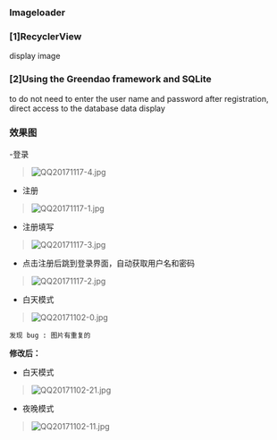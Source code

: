 ### Imageloader
### [1]RecyclerView 
display image

### [2]Using the Greendao framework and SQLite 
to do not need to enter the user name and password after registration, direct access to the database data display

### 效果图
-登录
>![QQ20171117-4.jpg](http://upload-images.jianshu.io/upload_images/2245754-c35a7011a2fc500d.jpg?imageMogr2/auto-orient/strip%7CimageView2/2/w/1240)
- 注册
>![QQ20171117-1.jpg](http://upload-images.jianshu.io/upload_images/2245754-198a3469faad71f1.jpg?imageMogr2/auto-orient/strip%7CimageView2/2/w/1240)

- 注册填写
>![QQ20171117-3.jpg](http://upload-images.jianshu.io/upload_images/2245754-4e709a778a48eae9.jpg?imageMogr2/auto-orient/strip%7CimageView2/2/w/1240)
- 点击注册后跳到登录界面，自动获取用户名和密码
>![QQ20171117-2.jpg](http://upload-images.jianshu.io/upload_images/2245754-63462a7955c85e11.jpg?imageMogr2/auto-orient/strip%7CimageView2/2/w/1240)
- 白天模式
>![QQ20171102-0.jpg](http://upload-images.jianshu.io/upload_images/2245754-479945d73353dcc7.jpg?imageMogr2/auto-orient/strip%7CimageView2/2/w/1240)

```
发现 bug : 图片有重复的
```

**修改后：**
- 白天模式
>![QQ20171102-21.jpg](http://upload-images.jianshu.io/upload_images/2245754-4f0bdfb05789b0f7.jpg?imageMogr2/auto-orient/strip%7CimageView2/2/w/1240)

- 夜晚模式

>![QQ20171102-11.jpg](http://upload-images.jianshu.io/upload_images/2245754-a0ca210d23036ac3.jpg?imageMogr2/auto-orient/strip%7CimageView2/2/w/1240)
